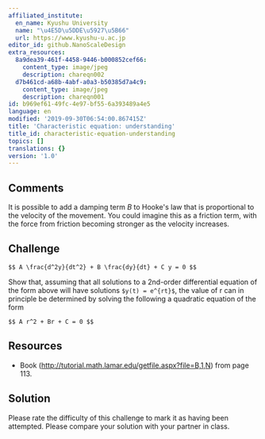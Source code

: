 ```yaml
---
affiliated_institute:
  en_name: Kyushu University
  name: "\u4E5D\u5DDE\u5927\u5B66"
  url: https://www.kyushu-u.ac.jp
editor_id: github.NanoScaleDesign
extra_resources:
  8a9dea39-461f-4458-9446-b000852cef66:
    content_type: image/jpeg
    description: chareqn002
  d7b461cd-a68b-4abf-a0a3-b50385d7a4c9:
    content_type: image/jpeg
    description: chareqn001
id: b969ef61-49fc-4e97-bf55-6a393489a4e5
language: en
modified: '2019-09-30T06:54:00.867415Z'
title: 'Characteristic equation: understanding'
title_id: characteristic-equation-understanding
topics: []
translations: {}
version: '1.0'
---
```


## Comments

It is possible to add a damping term *B* to Hooke's law that is proportional to the velocity of the movement. You could imagine this as a friction term, with the force from friction becoming stronger as the velocity increases.

## Challenge

`$$ A \frac{d^2y}{dt^2} + B \frac{dy}{dt} + C y = 0 $$`

Show that, assuming that all solutions to a 2nd-order differential equation of the form above will have solutions `$y(t) = e^{rt}$`, the value of r can in principle be determined by solving the following a quadratic equation of the form

`$$ A r^2 + Br + C = 0 $$`


## Resources

- Book (http://tutorial.math.lamar.edu/getfile.aspx?file=B,1,N) from page 113.

## Solution
Please rate the difficulty of this challenge to mark it as having been attempted.
Please compare your solution with your partner in class.


